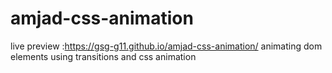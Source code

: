 # amjad-css-animation
live preview :https://gsg-g11.github.io/amjad-css-animation/
animating dom elements using transitions and css animation
